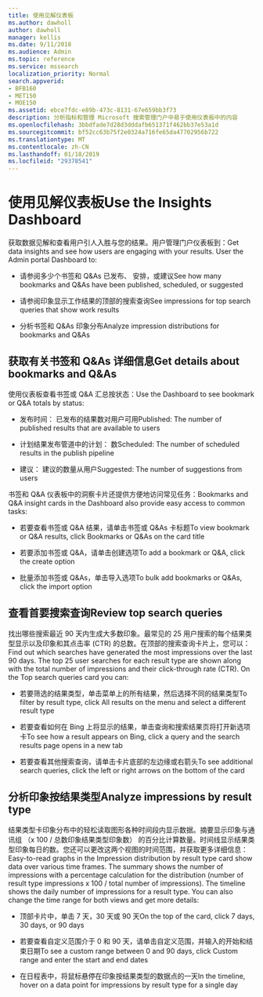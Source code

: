 ```yaml
---
title: 使用见解仪表板
ms.author: dawholl
author: dawholl
manager: kellis
ms.date: 9/11/2018
ms.audience: Admin
ms.topic: reference
ms.service: mssearch
localization_priority: Normal
search.appverid:
- BFB160
- MET150
- MOE150
ms.assetid: ebce7fdc-e89b-473c-8131-67e659bb3f73
description: 分析指标和管理 Microsoft 搜索管理门户中易于使用仪表板中的内容
ms.openlocfilehash: 3bbdfade7d28d3dddafb651371f462bb37e53a1d
ms.sourcegitcommit: bf52cc63b75f2e0324a716fe65da47702956b722
ms.translationtype: MT
ms.contentlocale: zh-CN
ms.lasthandoff: 01/18/2019
ms.locfileid: "29378541"
---
```

# <a name="use-the-insights-dashboard"></a><span data-ttu-id="86b08-103">使用见解仪表板</span><span class="sxs-lookup"><span data-stu-id="86b08-103">Use the Insights Dashboard</span></span>

<span data-ttu-id="86b08-p101">获取数据见解和查看用户引人入胜与您的结果。用户管理门户仪表板到：</span><span class="sxs-lookup"><span data-stu-id="86b08-p101">Get data insights and see how users are engaging with your results. User the Admin portal Dashboard to:</span></span>
  
- <span data-ttu-id="86b08-106">请参阅多少个书签和 Q&As 已发布、 安排，或建议</span><span class="sxs-lookup"><span data-stu-id="86b08-106">See how many bookmarks and Q&As have been published, scheduled, or suggested</span></span>
    
- <span data-ttu-id="86b08-107">请参阅印象显示工作结果的顶部的搜索查询</span><span class="sxs-lookup"><span data-stu-id="86b08-107">See impressions for top search queries that show work results</span></span>
    
- <span data-ttu-id="86b08-108">分析书签和 Q&As 印象分布</span><span class="sxs-lookup"><span data-stu-id="86b08-108">Analyze impression distributions for bookmarks and Q&As</span></span>
    
## <a name="get-details-about-bookmarks-and-qas"></a><span data-ttu-id="86b08-109">获取有关书签和 Q&As 详细信息</span><span class="sxs-lookup"><span data-stu-id="86b08-109">Get details about bookmarks and Q&As</span></span>

<span data-ttu-id="86b08-110">使用仪表板查看书签或 Q&A 汇总按状态：</span><span class="sxs-lookup"><span data-stu-id="86b08-110">Use the Dashboard to see bookmark or Q&A totals by status:</span></span>
  
- <span data-ttu-id="86b08-111">发布时间： 已发布的结果数对用户可用</span><span class="sxs-lookup"><span data-stu-id="86b08-111">Published: The number of published results that are available to users</span></span>
    
- <span data-ttu-id="86b08-112">计划结果发布管道中的计划： 数</span><span class="sxs-lookup"><span data-stu-id="86b08-112">Scheduled: The number of scheduled results in the publish pipeline</span></span>
    
- <span data-ttu-id="86b08-113">建议： 建议的数量从用户</span><span class="sxs-lookup"><span data-stu-id="86b08-113">Suggested: The number of suggestions from users</span></span>
    
<span data-ttu-id="86b08-114">书签和 Q&A 仪表板中的洞察卡片还提供方便地访问常见任务：</span><span class="sxs-lookup"><span data-stu-id="86b08-114">Bookmarks and Q&A insight cards in the Dashboard also provide easy access to common tasks:</span></span>
  
- <span data-ttu-id="86b08-115">若要查看书签或 Q&A 结果，请单击书签或 Q&As 卡标题</span><span class="sxs-lookup"><span data-stu-id="86b08-115">To view bookmark or Q&A results, click Bookmarks or Q&As on the card title</span></span>
    
- <span data-ttu-id="86b08-116">若要添加书签或 Q&A，请单击创建选项</span><span class="sxs-lookup"><span data-stu-id="86b08-116">To add a bookmark or Q&A, click the create option</span></span>
    
- <span data-ttu-id="86b08-117">批量添加书签或 Q&As，单击导入选项</span><span class="sxs-lookup"><span data-stu-id="86b08-117">To bulk add bookmarks or Q&As, click the import option</span></span>
    
## <a name="review-top-search-queries"></a><span data-ttu-id="86b08-118">查看首要搜索查询</span><span class="sxs-lookup"><span data-stu-id="86b08-118">Review top search queries</span></span>

<span data-ttu-id="86b08-p102">找出哪些搜索最近 90 天内生成大多数印象。最常见的 25 用户搜索的每个结果类型显示以及印象和其点击率 (CTR) 的总数。在顶部的搜索查询卡片上，您可以：</span><span class="sxs-lookup"><span data-stu-id="86b08-p102">Find out which searches have generated the most impressions over the last 90 days. The top 25 user searches for each result type are shown along with the total number of impressions and their click-through rate (CTR). On the Top search queries card you can:</span></span>
  
- <span data-ttu-id="86b08-122">若要筛选的结果类型，单击菜单上的所有结果，然后选择不同的结果类型</span><span class="sxs-lookup"><span data-stu-id="86b08-122">To filter by result type, click All results on the menu and select a different result type</span></span>
    
- <span data-ttu-id="86b08-123">若要查看如何在 Bing 上将显示的结果，单击查询和搜索结果页将打开新选项卡</span><span class="sxs-lookup"><span data-stu-id="86b08-123">To see how a result appears on Bing, click a query and the search results page opens in a new tab</span></span>
    
- <span data-ttu-id="86b08-124">若要查看其他搜索查询，请单击卡片底部的左边缘或右箭头</span><span class="sxs-lookup"><span data-stu-id="86b08-124">To see additional search queries, click the left or right arrows on the bottom of the card</span></span>
    
## <a name="analyze-impressions-by-result-type"></a><span data-ttu-id="86b08-125">分析印象按结果类型</span><span class="sxs-lookup"><span data-stu-id="86b08-125">Analyze impressions by result type</span></span>

<span data-ttu-id="86b08-p103">结果类型卡印象分布中的轻松读取图形各种时间段内显示数据。摘要显示印象与通讯组 （x 100 / 总数印象结果类型印象数） 的百分比计算数量。时间线显示结果类型印象每日的数。您还可以更改这两个视图的时间范围，并获取更多详细信息：</span><span class="sxs-lookup"><span data-stu-id="86b08-p103">Easy-to-read graphs in the Impression distribution by result type card show data over various time frames. The summary shows the number of impressions with a percentage calculation for the distribution (number of result type impressions x 100 / total number of impressions). The timeline shows the daily number of impressions for a result type. You can also change the time range for both views and get more details:</span></span>
  
- <span data-ttu-id="86b08-130">顶部卡片中，单击 7 天，30 天或 90 天</span><span class="sxs-lookup"><span data-stu-id="86b08-130">On the top of the card, click 7 days, 30 days, or 90 days</span></span>
    
- <span data-ttu-id="86b08-131">若要查看自定义范围介于 0 和 90 天，请单击自定义范围，并输入的开始和结束日期</span><span class="sxs-lookup"><span data-stu-id="86b08-131">To see a custom range between 0 and 90 days, click Custom range and enter the start and end dates</span></span>
    
- <span data-ttu-id="86b08-132">在日程表中，将鼠标悬停在印象按结果类型的数据点的一天</span><span class="sxs-lookup"><span data-stu-id="86b08-132">In the timeline, hover on a data point for impressions by result type for a single day</span></span>

  

